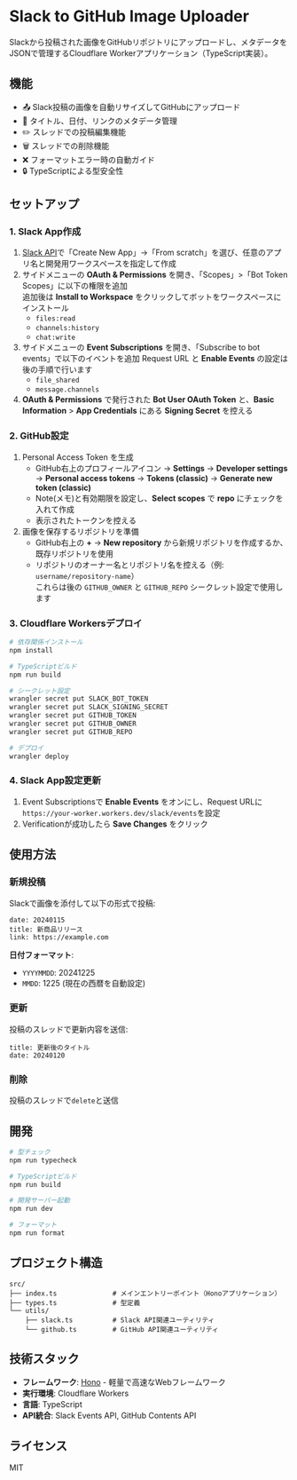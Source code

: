 # Slack to GitHub Image Uploader

Slackから投稿された画像をGitHubリポジトリにアップロードし、メタデータをJSONで管理するCloudflare Workerアプリケーション（TypeScript実装）。

## 機能

- 📤 Slack投稿の画像を自動リサイズしてGitHubにアップロード
- 📝 タイトル、日付、リンクのメタデータ管理
- ✏️ スレッドでの投稿編集機能
- 🗑️ スレッドでの削除機能
- ❌ フォーマットエラー時の自動ガイド
- 🔒 TypeScriptによる型安全性

## セットアップ

### 1. Slack App作成

1. [Slack API](https://api.slack.com/apps)で「Create New App」→「From scratch」を選び、任意のアプリ名と開発用ワークスペースを指定して作成
2. サイドメニューの **OAuth & Permissions** を開き、「Scopes」>「Bot Token Scopes」に以下の権限を追加  
   追加後は **Install to Workspace** をクリックしてボットをワークスペースにインストール
   - `files:read`
   - `channels:history`
   - `chat:write`
3. サイドメニューの **Event Subscriptions** を開き、「Subscribe to bot events」で以下のイベントを追加
   Request URL と **Enable Events** の設定は後の手順で行います
   - `file_shared`
   - `message.channels`
4. **OAuth & Permissions** で発行された **Bot User OAuth Token** と、**Basic Information** > **App Credentials** にある **Signing Secret** を控える

### 2. GitHub設定

1. Personal Access Token を生成
   - GitHub右上のプロフィールアイコン → **Settings** → **Developer settings** → **Personal access tokens** → **Tokens (classic)** → **Generate new token (classic)**
   - Note(メモ)と有効期限を設定し、**Select scopes** で **repo** にチェックを入れて作成
   - 表示されたトークンを控える
2. 画像を保存するリポジトリを準備
   - GitHub右上の **+** → **New repository** から新規リポジトリを作成するか、既存リポジトリを使用
   - リポジトリのオーナー名とリポジトリ名を控える（例: `username/repository-name`）  
     これらは後の `GITHUB_OWNER` と `GITHUB_REPO` シークレット設定で使用します

### 3. Cloudflare Workersデプロイ

```bash
# 依存関係インストール
npm install

# TypeScriptビルド
npm run build

# シークレット設定
wrangler secret put SLACK_BOT_TOKEN
wrangler secret put SLACK_SIGNING_SECRET
wrangler secret put GITHUB_TOKEN
wrangler secret put GITHUB_OWNER
wrangler secret put GITHUB_REPO

# デプロイ
wrangler deploy
```

### 4. Slack App設定更新

1. Event Subscriptionsで **Enable Events** をオンにし、Request URLに`https://your-worker.workers.dev/slack/events`を設定
2. Verificationが成功したら **Save Changes** をクリック

## 使用方法

### 新規投稿

Slackで画像を添付して以下の形式で投稿:

```
date: 20240115
title: 新商品リリース
link: https://example.com
```

**日付フォーマット**:
- `YYYYMMDD`: 20241225
- `MMDD`: 1225 (現在の西暦を自動設定)

### 更新

投稿のスレッドで更新内容を送信:

```
title: 更新後のタイトル
date: 20240120
```

### 削除

投稿のスレッドで`delete`と送信

## 開発

```bash
# 型チェック
npm run typecheck

# TypeScriptビルド
npm run build

# 開発サーバー起動
npm run dev

# フォーマット
npm run format
```

## プロジェクト構造

```
src/
├── index.ts              # メインエントリーポイント（Honoアプリケーション）
├── types.ts              # 型定義
└── utils/
    ├── slack.ts          # Slack API関連ユーティリティ
    └── github.ts         # GitHub API関連ユーティリティ
```

## 技術スタック

- **フレームワーク**: [Hono](https://hono.dev/) - 軽量で高速なWebフレームワーク
- **実行環境**: Cloudflare Workers
- **言語**: TypeScript
- **API統合**: Slack Events API, GitHub Contents API

## ライセンス

MIT
